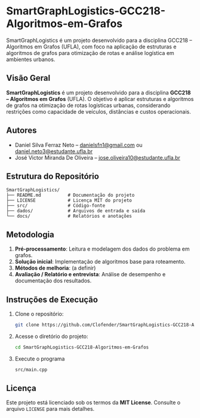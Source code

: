 # SmartGraphLogistics-GCC218-Algoritmos-em-Grafos

SmartGraphLogistics é um projeto desenvolvido para a disciplina GCC218 – Algoritmos em Grafos (UFLA), com foco na aplicação de estruturas e algoritmos de grafos para otimização de rotas e análise logística em ambientes urbanos.

## Visão Geral

**SmartGraphLogistics** é um projeto desenvolvido para a disciplina **GCC218 – Algoritmos em Grafos** (UFLA). O objetivo é aplicar estruturas e algoritmos de grafos na otimização de rotas logísticas urbanas, considerando restrições como capacidade de veículos, distâncias e custos operacionais.

## Autores

- Daniel Silva Ferraz Neto – danielsfn1@gmail.com ou daniel.neto3@estudante.ufla.br  
- José Victor Miranda De Oliveira – jose.oliveira10@estudante.ufla.br

## Estrutura do Repositório

```
SmartGraphLogistics/
├── README.md          # Documentação do projeto
├── LICENSE            # Licença MIT do projeto
├── src/               # Código-fonte
├── dados/             # Arquivos de entrada e saída
└── docs/              # Relatórios e anotações
```

## Metodologia

1. **Pré-processamento**: Leitura e modelagem dos dados do problema em grafos.  
2. **Solução inicial**: Implementação de algoritmos base para roteamento.  
3. **Métodos de melhoria**: (a definir)  
4. **Avaliação / Relatório e entrevista**: Análise de desempenho e documentação dos resultados.

## Instruções de Execução

1. Clone o repositório:
   ```bash
   git clone https://github.com/Clofender/SmartGraphLogistics-GCC218-Algoritmos-em-Grafos.git
   ```

2. Acesse o diretório do projeto:
   ```bash
   cd SmartGraphLogistics-GCC218-Algoritmos-em-Grafos
   ```

3. Execute o programa
   ```bash
   src/main.cpp
   ```

## Licença

Este projeto está licenciado sob os termos da **MIT License**. Consulte o arquivo `LICENSE` para mais detalhes.